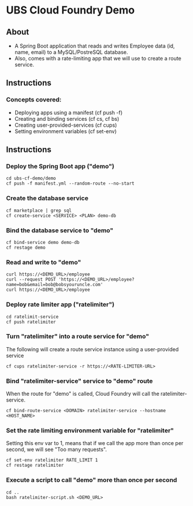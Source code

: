 # UBS Cloud Foundry Demo

## About
- A Spring Boot application that reads and writes Employee data (id, name, email) to a MySQL/PostreSQL database.
- Also, comes with a rate-limiting app that we will use to create a route service.

## Instructions

### Concepts covered:
- Deploying apps using a manifest (cf push -f)
- Creating and binding services (cf cs, cf bs)
- Creating user-provided-services (cf cups)
- Setting environment variables (cf set-env)

## Instructions

### Deploy the Spring Boot app ("demo")
```
cd ubs-cf-demo/demo
cf push -f manifest.yml --random-route --no-start
```

### Create the database service
```
cf marketplace | grep sql
cf create-service <SERVICE> <PLAN> demo-db
```

### Bind the database service to "demo"
```
cf bind-service demo demo-db
cf restage demo
```

### Read and write to "demo"
```
curl https://<DEMO_URL>/employee
curl --request POST 'https://<DEMO_URL>/employee?name=bob&email=bob@bobsyouruncle.com'
curl https://<DEMO_URL>/employee
```

### Deploy rate limiter app ("ratelimiter")
```
cd ratelimit-service
cf push ratelimiter
```

### Turn "ratelimiter" into a route service for "demo"
The following will create a route service instance using a user-provided service
```
cf cups ratelimiter-service -r https://<RATE-LIMITER-URL>
```

### Bind "ratelimiter-service" service to "demo" route
When the route for "demo" is called, Cloud Foundry will call the ratelimiter-service.
```
cf bind-route-service <DOMAIN> ratelimiter-service --hostname <HOST_NAME>
```

### Set the rate limiting environment variable for "ratelimiter"
Setting this env var to 1, means that if we call the app more than once per second, we will see "Too many requests".
```
cf set-env ratelimiter RATE_LIMIT 1
cf restage ratelimiter
```

### Execute a script to call "demo" more than once per second
```
cd ..
bash ratelimiter-script.sh <DEMO_URL>
```
